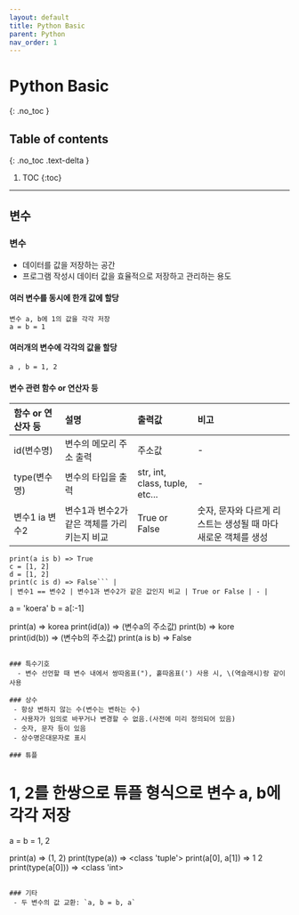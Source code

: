 ```yaml
---
layout: default
title: Python Basic
parent: Python
nav_order: 1
---
```


# Python Basic
{: .no_toc }
 

## Table of contents
{: .no_toc .text-delta }

1. TOC
{:toc}

---

## 변수

### 변수
 - 데이터를 값을 저장하는 공간
 - 프로그램 작성시 데이터 값을 효율적으로 저장하고 관리하는 용도

#### 여러 변수를 동시에 한개 값에 할당
```
변수 a, b에 1의 값을 각각 저장
a = b = 1
```

#### 여러개의 변수에 각각의 값을 할당
```
a , b = 1, 2
```

#### 변수 관련 함수 or 연산자 등
| 함수 or 연산자 등 | 설명 | 출력값 | 비고 |
|:----------------------|:---------------------------------|:------------------------------|:------------------------------|
| id(변수명) | 변수의 메모리 주소 출력| 주소값 | - |
| type(변수명) | 변수의 타입을 출력 | str, int, class, tuple, etc... | - |
| 변수1 ia 변수2 | 변수1과 변수2가 같은 객체를 가리키는지 비교 | True or False | 숫자, 문자와 다르게 리스트는 생성될 때 마다 새로운 객체를 생성<br>
```ex) a = 2, b = 1 + 1
print(a is b) => True
c = [1, 2]
d = [1, 2]
print(c is d) => False``` |
| 변수1 == 변수2 | 변수1과 변수2가 같은 값인지 비교 | True or False | - |

```
a = 'koera'
b = a[:-1]

print(a)            => korea
print(id(a))        => (변수a의 주소값)
print(b)            => kore          
print(id(b))        => (변수b의 주소값)
print(a is b)       => False
```

### 특수기호
  - 변수 선언할 때 변수 내에서 쌍따옴표("), 홑따옴표(') 사용 시, \(역슬래시)랑 같이 사용

### 상수
 - 항상 변하지 않는 수(변수는 변하는 수)
 - 사용자가 임의로 바꾸거나 변경할 수 없음.(사전에 미리 정의되어 있음)
 - 숫자, 문자 등이 있음
 - 상수명은대문자로 표시

### 튜플

```
# 1, 2를 한쌍으로 튜플 형식으로 변수 a, b에 각각 저장
a = b = 1, 2

print(a)                => (1, 2)
print(type(a))          => <class 'tuple'>
print(a[0], a[1])       => 1 2
print(type(a[0]))       => <class 'int>
```

### 기타
 - 두 변수의 값 교환: `a, b = b, a`